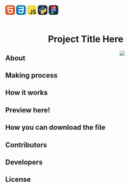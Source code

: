 <!-- 
** I divided the file like I do in HTML to vizualise better what I'm doing 
** On the head is the first part of the readme file, just a brief presentation
** In the body tag goes all of the information
-->
<head>
  <div align=corner> <!--*used languages icones*-->
    <img src="https://raw.githubusercontent.com/tandpfun/skill-icons/993782dbef600360a61a4393555f3afc0e3c61b1/icons/HTML.svg" width="30px"> 
    <img src="https://raw.githubusercontent.com/tandpfun/skill-icons/993782dbef600360a61a4393555f3afc0e3c61b1/icons/CSS.svg" width="30px">
    <img src="https://raw.githubusercontent.com/tandpfun/skill-icons/993782dbef600360a61a4393555f3afc0e3c61b1/icons/JavaScript.svg" width="30px">
    <img src="https://raw.githubusercontent.com/tandpfun/skill-icons/993782dbef600360a61a4393555f3afc0e3c61b1/icons/Python-Dark.svg" width="30px">
    <img src="https://raw.githubusercontent.com/tandpfun/skill-icons/993782dbef600360a61a4393555f3afc0e3c61b1/icons/Figma-Dark.svg" width="30px">
    
  </div>
    <div align=center>
    <img src="" width=200px> <!--*logo or header art*-->
    <h1>Project Title Here</h1>
    <img align=right src="http://img.shields.io/static/v1?label=STATUS&message=STATUS_HERE&color=GREEN&style=for-the-badge" width="145px"/>
  </div>
</head>
  
<body>

  ## About
    
  ## Making process
  
  ## How it works
  
  ## Preview here!
  
  ## How you can download the file
  
  ## Contributors
  
  ## Developers
 
  ## License

</body>
